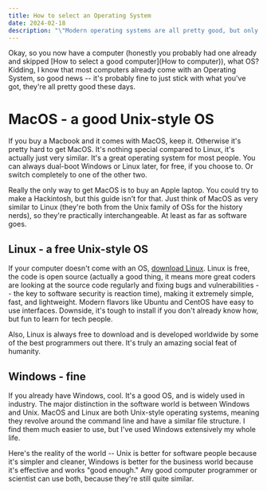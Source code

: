 ```yaml
---
title: How to select an Operating System
date: 2024-02-18
description: "\"Modern operating systems are all pretty good, but only Linux is free, open-source, and fastest. While you may have to DIY some software, it's not hard if you use ChatGPT and Youtube to guide you.\""
---
```

Okay, so you now have a computer (honestly you probably had one already and skipped [How to select a good computer](How to computer)), what OS? Kidding, I know that most computers already come with an Operating System, so good news -- it's probably fine to just stick with what you've got, they're all pretty good these days.

# MacOS - a good Unix-style OS
If you buy a Macbook and it comes with MacOS, keep it. Otherwise it's pretty hard to get MacOS. It's nothing special compared to Linux, it's actually just very similar. It's a great operating system for most people. You can always dual-boot Windows or Linux later, for free, if you choose to. Or switch completely to one of the other two.

Really the only way to get MacOS is to buy an Apple laptop. You could try to make a Hackintosh, but this guide isn't for that. Just think of MacOS as very similar to Linux (they're both from the Unix family of OSs for the history nerds), so they're practically interchangeable. At least as far as software goes.

## Linux - a free Unix-style OS
If your computer doesn't come with an OS, [download Linux](simple-software). Linux is free, the code is open source (actually a good thing, it means more great coders are looking at the source code regularly and fixing bugs and vulnerabilities -- the key to software security is reaction time), making it extremely simple, fast, and lightweight. Modern flavors like Ubuntu and CentOS have easy to use interfaces. Downside, it's tough to install if you don't already know how, but fun to learn for tech people.

Also, Linux is always free to download and is developed worldwide by some of the best programmers out there. It's truly an amazing social feat of humanity.

## Windows - fine 
If you already have Windows, cool. It's a good OS, and is widely used in industry. The major distinction in the software world is between Windows and Unix. MacOS and Linux are both Unix-style operating systems, meaning they revolve around the command line and have a similar file structure. I find them much easier to use, but I've used Windows extensively my whole life.

Here's the reality of the world -- Unix is better for software people because it's simpler and cleaner, Windows is better for the business world because it's effective and works "good enough." Any good computer programmer or scientist can use both, because they're still quite similar.